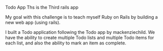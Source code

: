 Todo App
Ths is the Third rails app

My goal with this challenge is to teach myself Ruby on Rails by building a new web app (using rails).

I built a Todo application following the Todo app by mackenziechild. We have the ability to create multiple Todo lists and multiple Todo items for each list, and also the ability to mark an item as complete.